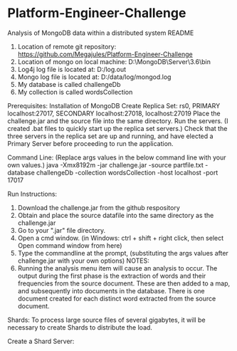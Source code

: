 # Platform-Engineer-Challenge
Analysis of MongoDB data within a distributed system
README

1.	Location of remote git repository: https://github.com/Megajules/Platform-Engineer-Challenge
2.	Location of mongo on local machine:  D:\MongoDB\Server\3.6\bin
3.	Log4j log file is located at: D:/log.out
4.	Mongo log file is located at:  D:/data/log/mongod.log
5.	My database is called challengeDb
6.	My collection is called wordsCollection

Prerequisites:
Installation of MongoDB
Create Replica Set: rs0, PRIMARY localhost:27017, SECONDARY localhost:27018, localhost:27019
Place the challenge.jar and the source file into the same directory.
Run the servers.  (I created .bat files to quickly start up the replica set servers.)
Check that the three servers in the replica set are up and running, and have elected a Primary Server before proceeding to run the application.

Command Line:
(Replace args values in the below command line with your own values.)
java -Xmx8192m -jar challenge.jar -source partfile.txt -database challengeDb -collection wordsCollection -host localhost -port 17017

Run Instructions: 
1.	Download the challenge.jar from the github respository
2.	Obtain and place the source datafile into the same directory as the challenge.jar
3.	Go to your ".jar" file directory.
4.	 Open a cmd window.  (in Windows: ctrl + shift + right click, then select Open command window from here) 
5.	Type the commandline at the prompt, (substituting the args values after challenge.jar with your own options)
NOTES:  
1.	Running the analysis menu item will cause an analysis to occur.  The output during the first phase is the extraction of words and their frequencies from the source document. These are then added to a map, and subsequently into documents in the database.  There is one document created for each distinct word extracted from the source document.

Shards:
To process large source files of several gigabytes, it will be necessary to create Shards to distribute the load.

Create a Shard Server:


